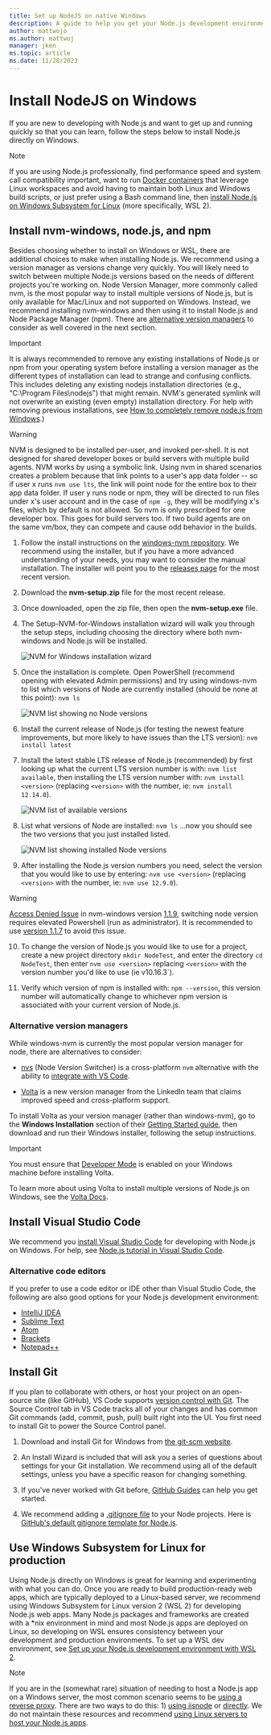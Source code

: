 ```yaml
---
title: Set up NodeJS on native Windows
description: A guide to help you get your Node.js development environment set up directly on Windows.
author: mattwojo 
ms.author: mattwoj 
manager: jken
ms.topic: article
ms.date: 11/28/2023
---
```


# Install NodeJS on Windows

If you are new to developing with Node.js and want to get up and running quickly so that you can learn, follow the steps below to install Node.js directly on Windows.

> [!NOTE]
> If you are using Node.js professionally, find performance speed and system call compatibility important, want to run [Docker containers](../docker/overview.md) that leverage Linux workspaces and avoid having to maintain both Linux and Windows build scripts, or just prefer using a Bash command line, then [install Node.js on Windows Subsystem for Linux](./nodejs-on-wsl.md) (more specifically, WSL 2).

## Install nvm-windows, node.js, and npm

Besides choosing whether to install on Windows or WSL, there are additional choices to make when installing Node.js. We recommend using a version manager as versions change very quickly. You will likely need to switch between multiple Node.js versions based on the needs of different projects you're working on. Node Version Manager, more commonly called nvm, is the most popular way to install multiple versions of Node.js, but is only available for Mac/Linux and not supported on Windows. Instead, we recommend installing nvm-windows and then using it to install Node.js and Node Package Manager (npm). There are [alternative version managers](#alternative-version-managers) to consider as well covered in the next section.

> [!IMPORTANT]
> It is always recommended to remove any existing installations of Node.js or npm from your operating system before installing a version manager as the different types of installation can lead to strange and confusing conflicts. This includes deleting any existing nodejs installation directories (e.g., "C:\Program Files\nodejs") that might remain. NVM's generated symlink will not overwrite an existing (even empty) installation directory. For help with removing previous installations, see [How to completely remove node.js from Windows](https://stackoverflow.com/questions/20711240/how-to-completely-remove-node-js-from-windows).)

> [!WARNING]
> NVM is designed to be installed per-user, and invoked per-shell. It is not designed for shared developer boxes or build servers with multiple build agents. NVM works by using a symbolic link. Using nvm in shared scenarios creates a problem because that link points to a user's app data folder -- so if user x runs `nvm use lts`, the link will point node for the entire box to their app data folder. If user y runs node or npm, they will be directed to run files under x's user account and in the case of `npm -g`, they will be modifying x's files, which by default is not allowed. So nvm is only prescribed for one developer box. This goes for build servers too. If two build agents are on the same vm/box, they can compete and cause odd behavior in the builds. 

1. Follow the install instructions on the [windows-nvm repository](https://github.com/coreybutler/nvm-windows#installation--upgrades). We recommend using the installer, but if you have a more advanced understanding of your needs, you may want to consider the manual installation. The installer will point you to the [releases page](https://github.com/coreybutler/nvm-windows/releases) for the most recent version.
2. Download the **nvm-setup.zip** file for the most recent release.
3. Once downloaded, open the zip file, then open the **nvm-setup.exe** file.
4. The Setup-NVM-for-Windows installation wizard will walk you through the setup steps, including choosing the directory where both nvm-windows and Node.js will be installed.

    ![NVM for Windows installation wizard](../../images/install-nvm-for-windows-wizard.png)

5. Once the installation is complete. Open PowerShell (recommend opening with elevated Admin permissions) and try using windows-nvm to list which versions of Node are currently installed (should be none at this point): `nvm ls`

    ![NVM list showing no Node versions](../../images/windows-nvm-powershell-no-node.png)

6. Install the current release of Node.js (for testing the newest feature improvements, but more likely to have issues than the LTS version): `nvm install latest`

7. Install the latest stable LTS release of Node.js (recommended) by first looking up what the current LTS version number is with: `nvm list available`, then installing the LTS version number with: `nvm install <version>` (replacing `<version>` with the number, ie: `nvm install 12.14.0`).

    ![NVM list of available versions](../../images/windows-nvm-list.png)

8. List what versions of Node are installed: `nvm ls` ...now you should see the two versions that you just installed listed.

    ![NVM list showing installed Node versions](../../images/windows-nvm-node-installs.png)

9. After installing the Node.js version numbers you need, select the version that you would like to use by entering: `nvm use <version>` (replacing `<version>` with the number, ie: `nvm use 12.9.0`).

> [!WARNING]
> [Access Denied Issue](https://github.com/coreybutler/nvm-windows/issues/700) in nvm-windows version [1.1.9](https://github.com/coreybutler/nvm-windows/releases/tag/1.1.9), switching node version requires elevated Powershell (run as administrator). It is recommended to use [version 1.1.7](https://github.com/coreybutler/nvm-windows/releases/tag/1.1.7) to avoid this issue. 

10. To change the version of Node.js you would like to use for a project, create a new project directory `mkdir NodeTest`, and enter the directory `cd NodeTest`, then enter `nvm use <version>` replacing `<version>` with the version number you'd like to use (ie v10.16.3`).

11. Verify which version of npm is installed with: `npm --version`, this version number will automatically change to whichever npm version is associated with your current version of Node.js.

### Alternative version managers

While windows-nvm is currently the most popular version manager for node, there are alternatives to consider:

- [nvs](https://github.com/jasongin/nvs) (Node Version Switcher) is a cross-platform `nvm` alternative with the ability to [integrate with VS Code](https://github.com/jasongin/nvs/blob/master/doc/VSCODE.md).

- [Volta](https://github.com/volta-cli/volta#installing-volta) is a new version manager from the LinkedIn team that claims improved speed and cross-platform support.

To install Volta as your version manager (rather than windows-nvm), go to the **Windows Installation** section of their [Getting Started guide](https://docs.volta.sh/guide/getting-started), then download and run their Windows installer, following the setup instructions.

> [!IMPORTANT]
> You must ensure that [Developer Mode](/windows/uwp/get-started/enable-your-device-for-development#accessing-settings-for-developers) is enabled on your Windows machine before installing Volta.

To learn more about using Volta to install multiple versions of Node.js on Windows, see the [Volta Docs](https://docs.volta.sh/guide/understanding#managing-your-toolchain).

## Install Visual Studio Code

We recommend you [install Visual Studio Code](https://code.visualstudio.com) for developing with Node.js on Windows. For help, see [Node.js tutorial in Visual Studio Code](https://code.visualstudio.com/docs/nodejs/nodejs-tutorial).

### Alternative code editors

If you prefer to use a code editor or IDE other than Visual Studio Code, the following are also good options for your Node.js development environment:

- [IntelliJ IDEA](https://www.jetbrains.com/idea/download/#section=windows)
- [Sublime Text](https://www.sublimetext.com/3)
- [Atom](https://atom.io/)
- [Brackets](http://brackets.io/)
- [Notepad++](https://notepad-plus-plus.org/)

## Install Git

If you plan to collaborate with others, or host your project on an open-source site (like GitHub), VS Code supports [version control with Git](https://code.visualstudio.com/docs/editor/versioncontrol#_git-support). The Source Control tab in VS Code tracks all of your changes and has common Git commands (add, commit, push, pull) built right into the UI. You first need to install Git to power the Source Control panel.

1. Download and install Git for Windows from [the git-scm website](https://git-scm.com/download/win).

2. An Install Wizard is included that will ask you a series of questions about settings for your Git installation. We recommend using all of the default settings, unless you have a specific reason for changing something.

3. If you've never worked with Git before, [GitHub Guides](https://guides.github.com/) can help you get started.

4. We recommend adding a [.gitignore file](https://help.github.com/en/articles/ignoring-files) to your Node projects. Here is [GitHub's default gitignore template for Node.js](https://github.com/github/gitignore/blob/master/Node.gitignore).

## Use Windows Subsystem for Linux for production

Using Node.js directly on Windows is great for learning and experimenting with what you can do. Once you are ready to build production-ready web apps, which are typically deployed to a Linux-based server, we recommend using Windows Subsystem for Linux version 2 (WSL 2) for developing Node.js web apps. Many Node.js packages and frameworks are created with a *nix environment in mind and most Node.js apps are deployed on Linux, so developing on WSL ensures consistency between your development and production environments. To set up a WSL dev environment, see [Set up your Node.js development environment with WSL 2](./nodejs-on-wsl.md).

> [!NOTE]
> If you are in the (somewhat rare) situation of needing to host a Node.js app on a Windows server, the most common scenario seems to be [using a reverse proxy](https://medium.com/intrinsic/why-should-i-use-a-reverse-proxy-if-node-js-is-production-ready-5a079408b2ca). There are two ways to do this: 1) [using iisnode](https://harveywilliams.net/blog/installing-iisnode) or [directly](https://dev.to/petereysermans/hosting-a-node-js-application-on-windows-with-iis-as-reverse-proxy-397b). We do not maintain these resources and recommend [using Linux servers to host your Node.js apps](/azure/app-service/app-service-web-get-started-nodejs).

